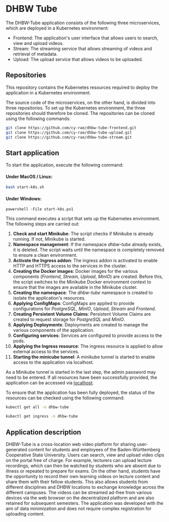 # DHBW Tube
The DHBW-Tube application consists of the following three microservices, which are deployed in a Kubernetes environment:
- Frontend: The application's user interface that allows users to search, view and upload videos.
- Stream: The streaming service that allows streaming of videos and retrieval of metadata.
- Upload: The upload service that allows videos to be uploaded.

## Repositories
This repository contains the Kubernetes resources required to deploy the application in a Kubernetes environment.

The source code of the microservices, on the other hand, is divided into three repositories.
To set up the Kubernetes environment, the three repositories should therefore be cloned. The repositories can be cloned using the following commands: 
```bash
git clone https://github.com/cy-rae/dhbw-tube-frontend.git
git clone https://github.com/cy-rae/dhbw-tube-upload.git
git clone https://github.com/cy-rae/dhbw-tube-stream.git
```

## Start application
To start the application, execute the following command:
#### Under MacOS / Linux:
```bash
bash start-k8s.sh
```

#### Under Windows:
```shell
powershell -File start-k8s.ps1
```

This command executes a script that sets up the Kubernetes environment. The following steps are carried out:
1. **Check and start Minikube**: The script checks if Minikube is already running. If not, Minikube is started.
2. **Namespace management**: If the namespace _dhbw-tube_ already exists, it is deleted. The script waits until the namespace is completely removed to ensure a clean environment.
3. **Activate the Ingress addon**: The ingress addon is activated to enable HTTP and HTTPS access to the services in the cluster.
4. **Creating the Docker images**: Docker images for the various components (_Frontend_, _Stream_, _Upload_, _MinIO_) are created. Before this, the script switches to the Minikube Docker environment context to ensure that the images are available in the Minikube cluster.
5. **Creating the namespace**: The _dhbw-tube_ namespace is created to isolate the application's resources.
6. **Applying ConfigMaps**: ConfigMaps are applied to provide configurations for _PostgreSQL_, _MinIO_, _Upload_, _Stream_ and _Frontend_.
7. **Creating Persistent Volume Claims**: Persistent Volume Claims are created to request storage for _PostgreSQL_ and _MinIO_.
8. **Applying Deployments**: Deployments are created to manage the various components of the application.
9. **Configuring services**: Services are configured to provide access to the pods.
10. **Applying the Ingress resource**: The ingress resource is applied to allow external access to the services.
11. **Starting the minicube tunnel**: A minikube tunnel is started to enable access to the application via localhost.

As a Minikube tunnel is started in the last step, the admin password may need to be entered.
If all resources have been successfully provided, the application can be accessed via [localhost](http://localhost).

To ensure that the application has been fully deployed, the status of the resources can be checked using the following command:
```bash
kubectl get all -n dhbw-tube
```
```bash
kubectl get ingress -n dhbw-tube
```

## Application description
DHBW-Tube is a cross-location web video platform for sharing user-generated content for students and employees of the Baden-Württemberg Cooperative State University. 
Users can search, view and upload video clips on the portal free of charge. 
For example, lecturers can upload lecture recordings, which can then be watched by students who are absent due to illness or repeated to prepare for exams.
On the other hand, students have the opportunity to record their own learning videos on lecture content and share them with their fellow students.
This also allows students from different disciplines and DHBW locations to exchange knowledge across the different campuses.
The videos can be streamed ad-free from various devices via the web browser on the decentralized platform and are also retained for subsequent semesters.
The application was developed with the aim of data minimization and does not require complex registration for uploading content.
